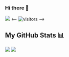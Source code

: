 ### Hi there 👋


![](https://komarev.com/ghpvc/?username=yigitbun)
<--
![visitors](https://visitor-badge.glitch.me/badge?page_id=yigitbun.yigitbun)
-->
## My GitHub Stats 📊
<a href="https://github.com/anuraghazra/github-readme-stats">
  <img align="left" src="https://github-readme-stats.vercel.app/api?username=rahulbanerjee26&count_private=true&show_icons=true&theme=radical" />
</a>
<a href="https://github.com/anuraghazra/convoychat">
  <img align="center" src="https://github-readme-stats.vercel.app/api/top-langs/?username=yigitbun" />
</a>
